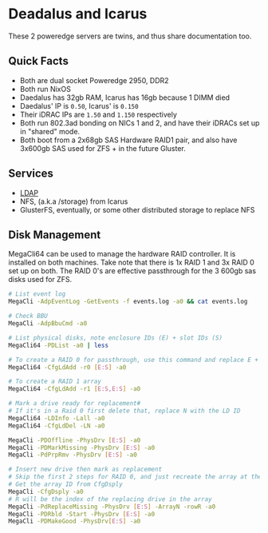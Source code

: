 # Deadalus and Icarus

These 2 poweredge servers are twins, and thus share documentation too.

## Quick Facts

- Both are dual socket Poweredge 2950, DDR2
- Both run NixOS
- Daedalus has 32gb RAM, Icarus has 16gb because 1 DIMM died
- Daedalus' IP is `0.50`, Icarus' is `0.150`
- Their iDRAC IPs are `1.50` and `1.150` respectively
- Both run 802.3ad bonding on NICs 1 and 2, and have their iDRACs
set up in "shared" mode.
- Both boot from a 2x68gb SAS Hardware RAID1 pair, and also have
3x600gb SAS used for ZFS + in the future Gluster.

## Services

- [LDAP](/services/ldap)
- NFS, (a.k.a /storage) from Icarus
- GlusterFS, eventually, or some other distributed storage to replace NFS

## Disk Management

MegaCli64 can be used to manage the hardware RAID controller. It is installed
on both machines. Take note that there is 1x RAID 1 and 3x RAID 0 set up on both.
The RAID 0's are effective passthrough for the 3 600gb sas disks used for ZFS.

```bash
# List event log
MegaCli -AdpEventLog -GetEvents -f events.log -a0 && cat events.log

# Check BBU
MegaCli -AdpBbuCmd -a0

# List physical disks, note enclosure IDs (E) + slot IDs (S)
MegaCli64 -PDList -a0 | less

# To create a RAID 0 for passthrough, use this command and replace E + S
MegaCli64 -CfgLdAdd -r0 [E:S] -a0

# To create a RAID 1 array
MegaCli64 -CfgLdAdd -r1 [E:S,E:S] -a0

# Mark a drive ready for replacement#
# If it's in a Raid 0 first delete that, replace N with the LD ID
MegaCli64 -LDInfo -Lall -a0
MegaCli64 -CfgLdDel -LN -a0

MegaCli -PDOffline -PhysDrv [E:S] -a0
MegaCli -PDMarkMissing -PhysDrv [E:S] -a0
MegaCli -PdPrpRmv -PhysDrv [E:S] -a0

# Insert new drive then mark as replacement
# Skip the first 2 steps for RAID 0, and just recreate the array at the end
# Get the array ID from CfgDsply
MegaCli -CfgDsply -a0
# R will be the index of the replacing drive in the array
MegaCli -PdReplaceMissing -PhysDrv [E:S] -ArrayN -rowR -a0
MegaCli -PDRbld -Start -PhysDrv [E:S] -a0
MegaCli -PDMakeGood -PhysDrv[E:S] -a0
```
